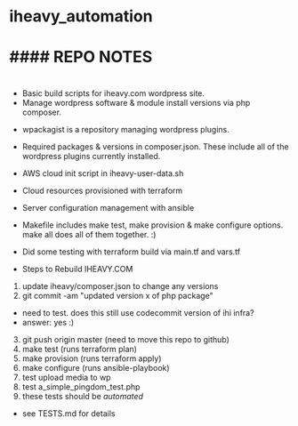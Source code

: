 # iheavy_automation
# 
# #### REPO NOTES ####
#
* Basic build scripts for iheavy.com wordpress site.
* Manage wordpress software & module install versions via php composer.
- wpackagist is a repository managing wordpress plugins.


* Required packages & versions in composer.json.  These include all of
the wordpress plugins currently installed.

* AWS cloud init script in iheavy-user-data.sh



* Cloud resources provisioned with terraform

* Server configuration management with ansible

* Makefile includes make test, make provision & make configure
options.  make all does all of them together.  :)

* Did some testing with terraform build via main.tf and vars.tf


* Steps to Rebuild IHEAVY.COM

1. update iheavy/composer.json to change any versions
2. git commit -am "updated version x of php package"
- need to test.  does this still use codecommit version of ihi infra?
- answer: yes :)
3. git push origin master (need to move this repo to github)
4. make test (runs terraform plan)
5. make provision (runs terraform apply)
6. make configure (runs ansible-playbook)
7. test upload media to wp
8. test a_simple_pingdom_test.php
9. these tests should be *automated*
- see TESTS.md for details

